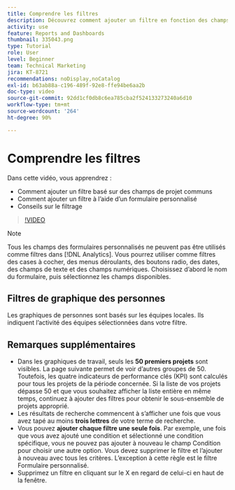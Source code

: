 ```yaml
---
title: Comprendre les filtres
description: Découvrez comment ajouter un filtre en fonction des champs de projet communs et comment ajouter un filtre à l’aide d’un formulaire personnalisé, le tout dans [!UICONTROL Analyse améliorée].
activity: use
feature: Reports and Dashboards
thumbnail: 335043.png
type: Tutorial
role: User
level: Beginner
team: Technical Marketing
jira: KT-8721
recommendations: noDisplay,noCatalog
exl-id: b63ab88a-c196-489f-92e8-ffe94be6aa2b
doc-type: video
source-git-commit: 92dd1cf0db8c6ea785cba2f524133273240a6d10
workflow-type: tm+mt
source-wordcount: '264'
ht-degree: 90%

---
```


# Comprendre les filtres

Dans cette vidéo, vous apprendrez :

* Comment ajouter un filtre basé sur des champs de projet communs
* Comment ajouter un filtre à l’aide d’un formulaire personnalisé
* Conseils sur le filtrage

>[!VIDEO](https://video.tv.adobe.com/v/335043/?quality=12&learn=on)

>[!NOTE]
>
>Tous les champs des formulaires personnalisés ne peuvent pas être utilisés comme filtres dans [!DNL Analytics]. Vous pourrez utiliser comme filtres des cases à cocher, des menus déroulants, des boutons radio, des dates, des champs de texte et des champs numériques. Choisissez d’abord le nom du formulaire, puis sélectionnez les champs disponibles.

## Filtres de graphique des personnes

Les graphiques de personnes sont basés sur les équipes locales. Ils indiquent l’activité des équipes sélectionnées dans votre filtre.

## Remarques supplémentaires

* Dans les graphiques de travail, seuls les **50 premiers projets** sont visibles. La page suivante permet de voir d’autres groupes de 50. Toutefois, les quatre indicateurs de performance clés (KPI) sont calculés pour tous les projets de la période concernée. Si la liste de vos projets dépasse 50 et que vous souhaitez afficher la liste entière en même temps, continuez à ajouter des filtres pour obtenir le sous-ensemble de projets approprié.
* Les résultats de recherche commencent à s’afficher une fois que vous avez tapé au moins **trois lettres** de votre terme de recherche.
* Vous pouvez **ajouter chaque filtre une seule fois**. Par exemple, une fois que vous avez ajouté une condition et sélectionné une condition spécifique, vous ne pouvez pas ajouter à nouveau le champ Condition pour choisir une autre option. Vous devez supprimer le filtre et l’ajouter à nouveau avec tous les critères. L’exception à cette règle est le filtre Formulaire personnalisé.
* Supprimez un filtre en cliquant sur le X en regard de celui-ci en haut de la fenêtre.
